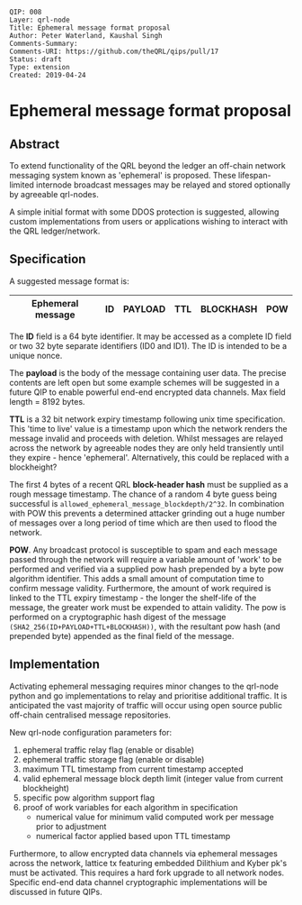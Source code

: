 	QIP: 008
	Layer: qrl-node
	Title: Ephemeral message format proposal
	Author: Peter Waterland, Kaushal Singh
	Comments-Summary: 
	Comments-URI: https://github.com/theQRL/qips/pull/17
	Status: draft
	Type: extension
	Created: 2019-04-24


# Ephemeral message format proposal 

## Abstract
To extend functionality of the QRL beyond the ledger an off-chain network messaging system known as 'ephemeral' is proposed. These lifespan-limited internode broadcast messages may be relayed and stored optionally by agreeable qrl-nodes.

A simple initial format with some DDOS protection is suggested, allowing custom implementations from users or applications wishing to interact with the QRL ledger/network.


## Specification

A suggested message format is: 

Ephemeral message | ID | PAYLOAD |TTL |BLOCKHASH | POW
--- | --- | --- | --- | --- | ---

The **ID** field is a 64 byte identifier. It may be accessed as a complete ID field or two 32 byte separate identifiers (ID0 and ID1). The ID is intended to be a unique nonce.

The **payload** is the body of the message containing user data. The precise contents are left open but some example schemes will be suggested in a future QIP to enable powerful end-end encrypted data channels. Max field length = 8192 bytes.

**TTL** is a 32 bit network expiry timestamp following unix time specification. This 'time to live' value is a timestamp upon which the network renders the message invalid and proceeds with deletion. Whilst messages are relayed across the network by agreeable nodes they are only held transiently until they expire - hence 'ephemeral'. Alternatively, this could be replaced with a blockheight?

The first 4 bytes of a recent QRL **block-header hash** must be supplied as a rough message timestamp. The chance of a random 4 byte guess being successful is `allowed_ephemeral_message_blockdepth/2^32`. In combination with POW this prevents a determined attacker grinding out a huge number of messages over a long period of time which are then used to flood the network.

**POW**. Any broadcast protocol is susceptible to spam and each message passed through the network will require a variable amount of 'work' to be performed and verified via a supplied pow hash prepended by a byte pow algorithm identifier. This adds a small amount of computation time to confirm message validity. Furthermore, the amount of work required is linked to the TTL expiry timestamp - the longer the shelf-life of the message, the greater work must be expended to attain validity. The pow is performed on a cryptographic hash digest of the message `(SHA2_256(ID+PAYLOAD+TTL+BLOCKHASH))`, with the resultant pow hash (and prepended byte) appended as the final field of the message. 



## Implementation

Activating ephemeral messaging requires minor changes to the qrl-node python and go implementations to relay and prioritise additional traffic. It is anticipated the vast majority of traffic will occur using open source public off-chain centralised message repositories.

New qrl-node configuration parameters for: 

1.  ephemeral traffic relay flag (enable or disable)
1.  ephemeral traffic storage flag (enable or disable)
1.  maximum TTL timestamp from current timestamp accepted
1.  valid ephemeral message block depth limit (integer value from current blockheight) 
1.  specific pow algorithm support flag
1.  proof of work variables for each algorithm in specification
	- numerical value for minimum valid computed work per message prior to adjustment
	- numerical factor applied based upon TTL timestamp

Furthermore, to allow encrypted data channels via ephemeral messages across the network, lattice tx featuring embedded Dilithium and Kyber pk's must be activated. This requires a hard fork upgrade to all network nodes. Specific end-end data channel cryptographic implementations will be discussed in future QIPs.
